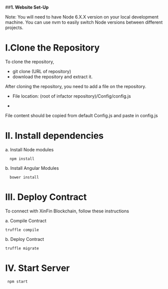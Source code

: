 ##**1. Website Set-Up**

Note: You will need to have Node 6.X.X version on your local development machine. You can use nvm to easily switch Node versions between different projects.

# **I.Clone the Repository**

To clone the repository, 

- git clone (URL of repository)
- download the repository and extract it.

After cloning the repository, you need to add a file on the repository.


- File location: (root of infactor repository)/Config/config.js 

- 
File content should be copied from default Config.js and paste in config.js

# **II. Install dependencies**

a. Install Node modules

     
      npm install

 

b. Install Angular Modules

      
      bower install

# **III. Deploy Contract**

To connect with XinFin Blockchain, follow these instructions

a. Compile Contract

      
    truffle compile

 

b. Deploy Contract

      
    truffle migrate

# **IV. Start Server**

     npm start

